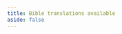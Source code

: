 ```yaml
---
title: Bible translations available
aside: false
---
```



<script setup>
import PageBibles from '@/.comp/PageBibles.vue'
</script>

<ClientOnly>
    <suspense>
        <template #fallback>
            <svg class='loading' viewBox='0 0 100 100' preserveAspectRatio='xMidYMid meet'>
                <circle cx='50' cy='50' r='40' stroke-width='10' stroke-dasharray='190'></circle>
            </svg>
        </template>
        <PageBibles/>
    </suspense>
</ClientOnly>
